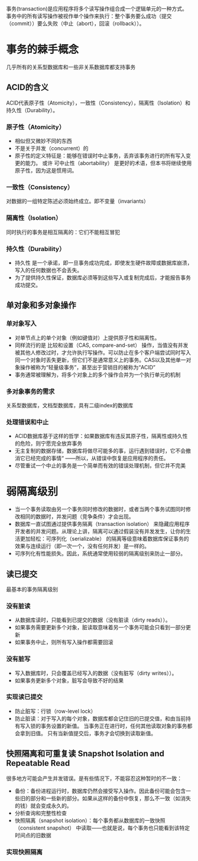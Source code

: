 事务(transaction)是应用程序将多个读写操作组合成一个逻辑单元的一种方式。事务中的所有读写操作被视作单个操作来执行：整个事务要么成功（提交（commit））要么失败（中止（abort），回滚（rollback））。

# 事务的棘手概念
几乎所有的关系型数据库和一些非关系数据库都支持事务

## ACID的含义
ACID代表原子性（Atomicity），一致性（Consistency），隔离性（Isolation）和持久性（Durability）。

### 原子性（Atomicity）
* 相似但又微妙不同的东西
* 不是关于并发（concurrent）的
* 原子性的定义特征是：能够在错误时中止事务，丢弃该事务进行的所有写入变更的能力。 或许 可中止性（abortability） 是更好的术语，但本书将继续使用原子性，因为这是惯用词。

### 一致性（Consistency）
对数据的一组特定陈述必须始终成立。即不变量（invariants）

### 隔离性（Isolation）
同时执行的事务是相互隔离的：它们不能相互冒犯

### 持久性（Durability）
* 持久性 是一个承诺，即一旦事务成功完成，即使发生硬件故障或数据库崩溃，写入的任何数据也不会丢失。
* 为了提供持久性保证，数据库必须等到这些写入或复制完成后，才能报告事务成功提交。

## 单对象和多对象操作

### 单对象写入
* 对单节点上的单个对象（例如键值对）上提供原子性和隔离性。
* 同样流行的是 比较和设置（CAS, compare-and-set） 操作，当值没有并发被其他人修改过时，才允许执行写操作。可以防止在多个客户端尝试同时写入同一个对象时丢失更新，但它们不是通常意义上的事务。CAS以及其他单一对象操作被称为“轻量级事务”，甚至出于营销目的被称为“ACID”
* 事务通常被理解为，将多个对象上的多个操作合并为一个执行单元的机制

### 多对象事务的需求
关系型数据库，文档型数据库，具有二级index的数据库

### 处理错误和中止
* ACID数据库基于这样的哲学：如果数据库有违反其原子性，隔离性或持久性的危险，则宁愿完全放弃事务
* 无主复制的数据存储，数据库将做尽可能多的事，运行遇到错误时，它不会撤消它已经完成的事情“ ——所以，从错误中恢复是应用程序的责任。
* 尽管重试一个中止的事务是一个简单而有效的错误处理机制，但它并不完美


# 弱隔离级别
* 当一个事务读取由另一个事务同时修改的数据时，或者当两个事务试图同时修改相同的数据时，并发问题（竞争条件）才会出现。
* 数据库一直试图通过提供事务隔离（transaction isolation） 来隐藏应用程序开发者的并发问题。从理论上讲，隔离可以通过假装没有并发发生，让你的生活更加轻松：可序列化（serializable） 的隔离等级意味着数据库保证事务的效果与连续运行（即一次一个，没有任何并发）是一样的。
* 可序列化有性能损失。因此，系统通常使用较弱的隔离级别来防止一部分。

## 读已提交
最基本的事务隔离级别

### 没有脏读
* 从数据库读时，只能看到已提交的数据（没有脏读（dirty reads））。
* 如果事务需要更新多个对象，脏读取意味着另一个事务可能会只看到一部分更新
* 如果事务中止，则所有写入操作都需要回滚

### 没有脏写
* 写入数据库时，只会覆盖已经写入的数据（没有脏写（dirty writes））。
* 如果事务更新多个对象，脏写会导致不好的结果

### 实现读已提交
* 防止脏写：行锁（row-level lock）
* 防止脏读：对于写入的每个对象，数据库都会记住旧的已提交值，和由当前持有写入锁的事务设置的新值。 当事务正在进行时，任何其他读取对象的事务都会拿到旧值。 只有当新值提交后，事务才会切换到读取新值。

## 快照隔离和可重复读 Snapshot Isolation and Repeatable Read
很多地方可能会产生并发错误。是有些情况下，不能容忍这种暂时的不一致：
* 备份：备份进程运行时，数据库仍然会接受写入操作。因此备份可能会包含一些旧的部分和一些新的部分。如果从这样的备份中恢复，那么不一致（如消失的钱）就会变成永久的。
* 分析查询和完整性检查
* 快照隔离（snapshot isolation）：每个事务都从数据库的一致快照（consistent snapshot） 中读取——也就是说，每个事务也只能看到该特定时间点的旧数据

### 实现快照隔离



